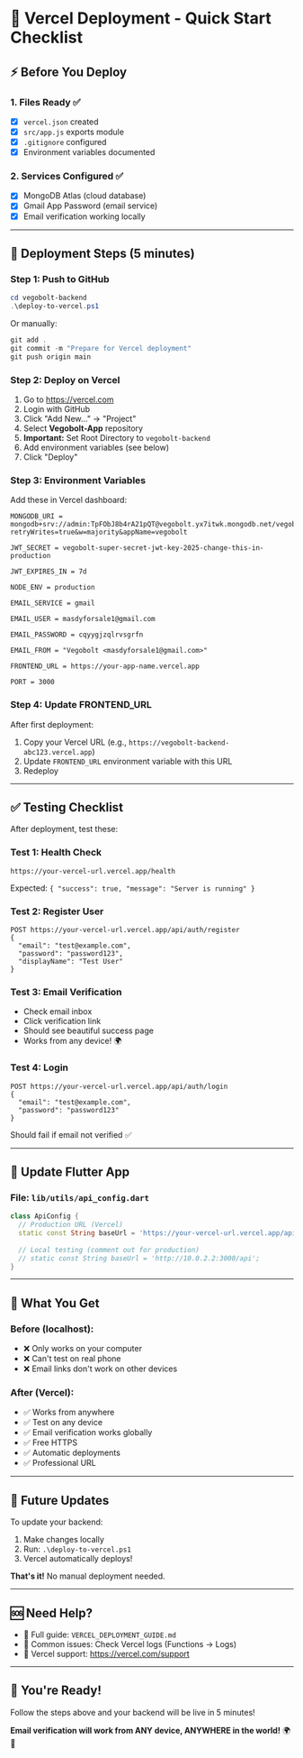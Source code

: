 # 🎯 Vercel Deployment - Quick Start Checklist

## ⚡ Before You Deploy

### 1. Files Ready ✅
- [x] `vercel.json` created
- [x] `src/app.js` exports module
- [x] `.gitignore` configured
- [x] Environment variables documented

### 2. Services Configured ✅
- [x] MongoDB Atlas (cloud database)
- [x] Gmail App Password (email service)
- [x] Email verification working locally

---

## 🚀 Deployment Steps (5 minutes)

### Step 1: Push to GitHub
```powershell
cd vegobolt-backend
.\deploy-to-vercel.ps1
```
Or manually:
```powershell
git add .
git commit -m "Prepare for Vercel deployment"
git push origin main
```

### Step 2: Deploy on Vercel
1. Go to https://vercel.com
2. Login with GitHub
3. Click "Add New..." → "Project"
4. Select **Vegobolt-App** repository
5. **Important:** Set Root Directory to `vegobolt-backend`
6. Add environment variables (see below)
7. Click "Deploy"

### Step 3: Environment Variables

Add these in Vercel dashboard:

```
MONGODB_URI = mongodb+srv://admin:TpFObJ8b4rA21pQT@vegobolt.yx7itwk.mongodb.net/vegobolt?retryWrites=true&w=majority&appName=vegobolt

JWT_SECRET = vegobolt-super-secret-jwt-key-2025-change-this-in-production

JWT_EXPIRES_IN = 7d

NODE_ENV = production

EMAIL_SERVICE = gmail

EMAIL_USER = masdyforsale1@gmail.com

EMAIL_PASSWORD = cqyygjzqlrvsgrfn

EMAIL_FROM = "Vegobolt <masdyforsale1@gmail.com>"

FRONTEND_URL = https://your-app-name.vercel.app

PORT = 3000
```

### Step 4: Update FRONTEND_URL

After first deployment:
1. Copy your Vercel URL (e.g., `https://vegobolt-backend-abc123.vercel.app`)
2. Update `FRONTEND_URL` environment variable with this URL
3. Redeploy

---

## ✅ Testing Checklist

After deployment, test these:

### Test 1: Health Check
```
https://your-vercel-url.vercel.app/health
```
Expected: `{ "success": true, "message": "Server is running" }`

### Test 2: Register User
```
POST https://your-vercel-url.vercel.app/api/auth/register
{
  "email": "test@example.com",
  "password": "password123",
  "displayName": "Test User"
}
```

### Test 3: Email Verification
- Check email inbox
- Click verification link
- Should see beautiful success page
- Works from any device! 🌍

### Test 4: Login
```
POST https://your-vercel-url.vercel.app/api/auth/login
{
  "email": "test@example.com",
  "password": "password123"
}
```
Should fail if email not verified ✅

---

## 📱 Update Flutter App

### File: `lib/utils/api_config.dart`

```dart
class ApiConfig {
  // Production URL (Vercel)
  static const String baseUrl = 'https://your-vercel-url.vercel.app/api';
  
  // Local testing (comment out for production)
  // static const String baseUrl = 'http://10.0.2.2:3000/api';
}
```

---

## 🎯 What You Get

### Before (localhost):
- ❌ Only works on your computer
- ❌ Can't test on real phone
- ❌ Email links don't work on other devices

### After (Vercel):
- ✅ Works from anywhere
- ✅ Test on any device
- ✅ Email verification works globally
- ✅ Free HTTPS
- ✅ Automatic deployments
- ✅ Professional URL

---

## 🔄 Future Updates

To update your backend:

1. Make changes locally
2. Run: `.\deploy-to-vercel.ps1`
3. Vercel automatically deploys!

**That's it!** No manual deployment needed.

---

## 🆘 Need Help?

- 📖 Full guide: `VERCEL_DEPLOYMENT_GUIDE.md`
- 🐛 Common issues: Check Vercel logs (Functions → Logs)
- 💬 Vercel support: https://vercel.com/support

---

## 🎊 You're Ready!

Follow the steps above and your backend will be live in 5 minutes!

**Email verification will work from ANY device, ANYWHERE in the world!** 🌍🚀
